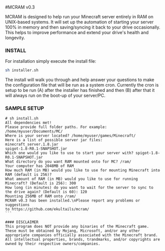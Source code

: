 #MCRAM v0.3

MCRAM is designed to help run your Minecraft server entirely in RAM on UNIX-based systems. It will set up the automation of starting your server 100% in memory and then saving/syncing it back to your drive occasionally. This helps to improve performance and extend your drive's health and longevity.

### INSTALL
For installation simply execute the install file:
```bash
sh installer.sh
```
The install will walk you through and help answer your questions to make the configuration file that will be run as a system cron. Currently the cron is setup to be run (A) after the installer has finished and then (B) after that it will always run on the boot-up of your server/PC. 

### SAMPLE SETUP
````
# sh install.sh
All dependencies met!
Please provide full folder paths. For example: /home/myuser/Documents/MC/
Where is your server located? /home/myuser/games/Minecraft/
Here is a list of possible server jar files:
minecraft_server.1.8.jar
spigot-1.8-R0.1-SNAPSHOT.jar
Which one would you like to use to start your server with? spigot-1.8-R0.1-SNAPSHOT.jar
What directory do you want RAM mounted onto for MC? /ram/
Your computer has 2048MB of RAM
How much RAM (in MB) would you like to use for mounting Minecraft into RAM (default is 256)?
What amount of RAM (in MB) would you like to use for running Minecraft? (Default is 256): 300
How long (in minutes) do you want to wait for the server to sync to the drive again? (Default is 60): 120
Mounting 256MB of RAM onto /ram/
MCRAM v0.3 has been installed.\nPlease report any problems or suggestions 
to https://github.com/ekultails/mcram/
```

#### DISCLAIMER
This program does NOT provide any binaries of the Minecraft game. These must be obtained by Mojang, Microsoft, and/or any other appropriate companies officially associated with the Minecraft brand. All intellectual properties, brands, trandmarks, and/or copyrights are owned by their respective owners/companies.

